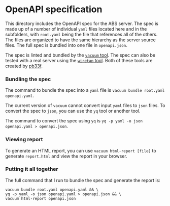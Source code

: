 # OpenAPI specification

This directory includes the OpenAPI spec for the ABS server.
The spec is made up of a number of individual `yaml` files located here and in the subfolders, with `root.yaml` being the file that references all of the others.
The files are organized to have the same hierarchy as the server source files.
The full spec is bundled into one file in `openapi.json`.

The spec is linted and bundled by the [`vacuum` tool](https://quobix.com/vacuum/).
The spec can also be tested with a real server using the [`wiretap` tool](https://pb33f.io/wiretap/).
Both of these tools are created by [pb33f](https://pb33f.io/).

### Bundling the spec
The command to bundle the spec into a `yaml` file is `vacuum bundle root.yaml openapi.yaml`.

The current version of `vacuum` cannot convert input `yaml` files to `json` files.
To convert the spec to `json`, you can use the `yq` tool or another tool.

The command to convert the spec using `yq` is `yq -p yaml -o json openapi.yaml > openapi.json`.

### Viewing report
To generate an HTML report, you can use `vacuum html-report [file]` to generate `report.html` and view the report in your browser.

### Putting it all together
The full command that I run to bundle the spec and generate the report is:

```
vacuum bundle root.yaml openapi.yaml && \
yq -p yaml -o json openapi.yaml > openapi.json && \
vacuum html-report openapi.json
```
